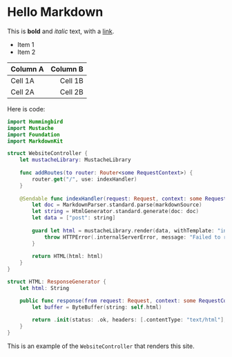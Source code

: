# Hello Markdown

This is **bold** and *italic* text, with a [link](http://example.com).

- Item 1
- Item 2

| Column A | Column B |
|---------|---------:|
| Cell 1A | Cell 1B  |
| Cell 2A | Cell 2B  |

Here is code:

```swift
import Hummingbird
import Mustache
import Foundation
import MarkdownKit

struct WebsiteController {
    let mustacheLibrary: MustacheLibrary
    
    func addRoutes(to router: Router<some RequestContext>) {
        router.get("/", use: indexHandler)
    }
    
    @Sendable func indexHandler(request: Request, context: some RequestContext) async throws -> HTML {
        let doc = MarkdownParser.standard.parse(markdownSource)
        let string = HtmlGenerator.standard.generate(doc: doc)
        let data = ["post": string]
        
        guard let html = mustacheLibrary.render(data, withTemplate: "index") else {
            throw HTTPError(.internalServerError, message: "Failed to render template.")
        }
        
        return HTML(html: html)
    }
}

struct HTML: ResponseGenerator {
    let html: String

    public func response(from request: Request, context: some RequestContext) throws -> Response {
        let buffer = ByteBuffer(string: self.html)
        
        return .init(status: .ok, headers: [.contentType: "text/html"], body: .init(byteBuffer: buffer))
    }
}
```

This is an example of the `WebsiteController` that renders this site.
